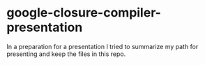 # google-closure-compiler-presentation
In a preparation for a presentation I tried to summarize my path for presenting and keep the files in this repo.
